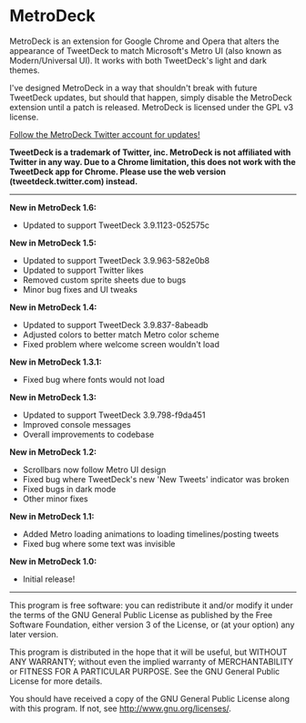 MetroDeck
================
MetroDeck is an extension for Google Chrome and Opera that alters the appearance of TweetDeck to match Microsoft's Metro UI (also known as Modern/Universal UI). It works with both TweetDeck's light and dark themes.

I've designed MetroDeck in a way that shouldn't break with future TweetDeck updates, but should that happen, simply disable the MetroDeck extension until a patch is released. MetroDeck is licensed under the GPL v3 license.

[Follow the MetroDeck Twitter account for updates!](https://twitter.com/metrodeck)

__TweetDeck is a trademark of Twitter, inc. MetroDeck is not affiliated with Twitter in any way. Due to a Chrome limitation, this does not work with the TweetDeck app for Chrome. Please use the web version (tweetdeck.twitter.com) instead.__

---------------------------------------------------------
__New in MetroDeck 1.6:__
* Updated to support TweetDeck 3.9.1123-052575c

__New in MetroDeck 1.5:__
* Updated to support TweetDeck 3.9.963-582e0b8
* Updated to support Twitter likes
* Removed custom sprite sheets due to bugs
* Minor bug fixes and UI tweaks

__New in MetroDeck 1.4:__
* Updated to support TweetDeck 3.9.837-8abeadb
* Adjusted colors to better match Metro color scheme
* Fixed problem where welcome screen wouldn't load

__New in MetroDeck 1.3.1:__
* Fixed bug where fonts would not load

__New in MetroDeck 1.3:__
* Updated to support TweetDeck 3.9.798-f9da451
* Improved console messages
* Overall improvements to codebase

__New in MetroDeck 1.2:__
* Scrollbars now follow Metro UI design
* Fixed bug where TweetDeck's new 'New Tweets' indicator was broken
* Fixed bugs in dark mode
* Other minor fixes

__New in MetroDeck 1.1:__
* Added Metro loading animations to loading timelines/posting tweets
* Fixed bug where some text was invisible

__New in MetroDeck 1.0:__
* Initial release!

---------------------------------------------------------

This program is free software: you can redistribute it and/or modify
it under the terms of the GNU General Public License as published by
the Free Software Foundation, either version 3 of the License, or
(at your option) any later version.

This program is distributed in the hope that it will be useful,
but WITHOUT ANY WARRANTY; without even the implied warranty of
MERCHANTABILITY or FITNESS FOR A PARTICULAR PURPOSE.  See the
GNU General Public License for more details.

You should have received a copy of the GNU General Public License
along with this program.  If not, see <http://www.gnu.org/licenses/>.
